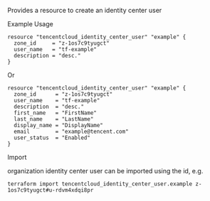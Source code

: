 Provides a resource to create an identity center user

Example Usage

```hcl
resource "tencentcloud_identity_center_user" "example" {
  zone_id     = "z-1os7c9tyugct"
  user_name   = "tf-example"
  description = "desc."
}
```

Or

```hcl
resource "tencentcloud_identity_center_user" "example" {
  zone_id      = "z-1os7c9tyugct"
  user_name    = "tf-example"
  description  = "desc."
  first_name   = "FirstName"
  last_name    = "LastName"
  display_name = "DisplayName"
  email        = "example@tencent.com"
  user_status  = "Enabled"
}
```

Import

organization identity center user can be imported using the id, e.g.

```
terraform import tencentcloud_identity_center_user.example z-1os7c9tyugct#u-rdvm4xdqi8pr
```
